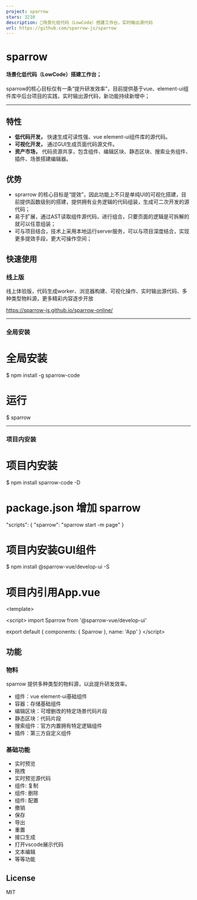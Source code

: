 ```yaml
---
project: sparrow
stars: 3210
description: 🎉场景化低代码（LowCode）搭建工作台，实时输出源代码
url: https://github.com/sparrow-js/sparrow
---
```


sparrow
=======

#### 场景化低代码（LowCode）搭建工作台；

sparrow的核心目标仅有一条“提升研发效率”，目前提供基于vue、element-ui组件库中后台项目的实践，实时输出源代码，新功能持续新增中；

* * *

特性
--

-   **低代码开发，** 快速生成可读性强、vue element-ui组件库的源代码。
-   **可视化开发，** 通过GUI生成页面代码源文件。
-   **资产市场，** 代码资源共享，包含组件、编辑区块、静态区块、搜索业务组件、插件、场景搭建编辑器。

优势
--

-   sprarrow 的核心目标是“提效”，因此功能上不只是单纯UI的可视化搭建，目前提供函数级别的搭建，提供拥有业务逻辑的代码组装，生成可二次开发的源代码；
-   易于扩展，通过AST读取组件源代码，进行组合，只要页面的逻辑是可拆解的就可以任意组装；
-   可与项目结合，技术上采用本地运行server服务，可以与项目深度结合，实现更多提效手段，更大可操作空间；

快速使用
----

### 线上版

线上体验版，代码生成worker、浏览器构建、可视化操作、实时输出源代码、多种类型物料源，更多精彩内容逐步开放

https://sparrow-js.github.io/sparrow-online/

* * *

### 全局安装

# 全局安装
$ npm install -g sparrow-code

# 运行
$ sparrow

* * *

### 项目内安装

# 项目内安装
$ npm install sparrow-code -D

# package.json 增加 sparrow
"scripts": {
  "sparrow": "sparrow start -m page"
}

# 项目内安装GUI组件
$ npm install @sparrow-vue/develop-ui -S

# 项目内引用App.vue
<template\>
  <div id="app"\>
    <router-view /\>
    <sparrow /\>
  </div\>
</template\>

<script\>
import Sparrow from '@sparrow-vue/develop-ui'

export default {
  components: {
    Sparrow
  },
  name: 'App'
}
</script\>

功能
--

### 物料

sparrow 提供多种类型的物料源，以此提升研发效率。

-   组件：vue element-ui基础组件
-   容器：存储基础组件
-   编辑区块：可增删改的特定场景代码片段
-   静态区块：代码片段
-   搜索组件：官方内置拥有特定逻辑组件
-   插件：第三方自定义组件

### 基础功能

-   实时预览
-   拖拽
-   实时预览源代码
-   组件: 复制
-   组件: 删除
-   组件: 配置
-   撤销
-   保存
-   导出
-   重置
-   接口生成
-   打开vscode展示代码
-   文本编辑
-   等等功能

License
-------

MIT
